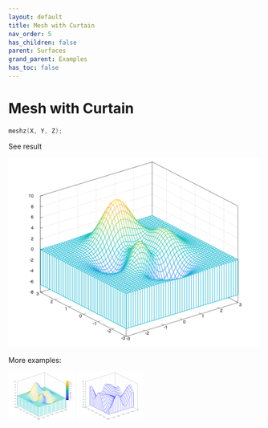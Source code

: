 ```yaml
---
layout: default
title: Mesh with Curtain
nav_order: 5
has_children: false
parent: Surfaces
grand_parent: Examples
has_toc: false
---
```

# Mesh with Curtain

```cpp
meshz(X, Y, Z);
```


See result

[![example_meshz_1](meshz/meshz_1.png)](https://github.com/alandefreitas/matplotplusplus/blob/master/examples/surfaces/meshz/meshz_1.cpp)

More examples:
    
[![example_meshz_2](meshz/meshz_2_thumb.png)](https://github.com/alandefreitas/matplotplusplus/blob/master/examples/surfaces/meshz/meshz_2.cpp)  [![example_meshz_3](meshz/meshz_3_thumb.png)](https://github.com/alandefreitas/matplotplusplus/blob/master/examples/surfaces/meshz/meshz_3.cpp)

  



<!-- Generated with mdsplit: https://github.com/alandefreitas/mdsplit -->
